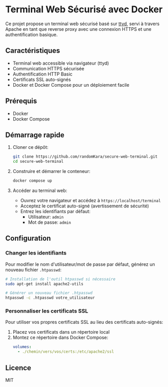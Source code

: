 # Terminal Web Sécurisé avec Docker

Ce projet propose un terminal web sécurisé basé sur [ttyd](https://github.com/tsl0922/ttyd), servi à travers Apache en tant que reverse proxy avec une connexion HTTPS et une authentification basique.

## Caractéristiques

- Terminal web accessible via navigateur (ttyd)
- Communication HTTPS sécurisée
- Authentification HTTP Basic
- Certificats SSL auto-signés
- Docker et Docker Compose pour un déploiement facile

## Prérequis

- Docker
- Docker Compose

## Démarrage rapide

1. Cloner ce dépôt:
   ```bash
   git clone https://github.com/randomKara/secure-web-terminal.git
   cd secure-web-terminal
   ```

2. Construire et démarrer le conteneur:
   ```bash
   docker compose up
   ```

3. Accéder au terminal web:
   - Ouvrez votre navigateur et accédez à `https://localhost/terminal`
   - Acceptez le certificat auto-signé (avertissement de sécurité)
   - Entrez les identifiants par défaut:
     - Utilisateur: `admin`
     - Mot de passe: `admin`

## Configuration

### Changer les identifiants

Pour modifier le nom d'utilisateur/mot de passe par défaut, générez un nouveau fichier `.htpasswd`:

```bash
# Installation de l'outil htpasswd si nécessaire
sudo apt-get install apache2-utils

# Générer un nouveau fichier .htpasswd
htpasswd -c .htpasswd votre_utilisateur
```

### Personnaliser les certificats SSL

Pour utiliser vos propres certificats SSL au lieu des certificats auto-signés:

1. Placez vos certificats dans un répertoire local
2. Montez ce répertoire dans Docker Compose:
   ```yaml
   volumes:
     - ./chemin/vers/vos/certs:/etc/apache2/ssl
   ```

## Licence

MIT 
